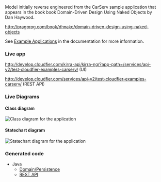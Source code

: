 Model initially reverse engineered from the CarServ 
  sample application that appears in the book
  book Domain-Driven Design Using Naked Objects
  by Dan Haywood.
  
  http://pragprog.com/book/dhnako/domain-driven-design-using-naked-objects
  
See [Example Applications](https://doc.cloudfier.com/creating/examples/) in the documentation for more information.

### Live app

http://develop.cloudfier.com/kirra-api/kirra-ng/?app-path=/services/api-v2/test-cloudfier-examples-carserv/ (UI)

http://develop.cloudfier.com/services/api-v2/test-cloudfier-examples-carserv/ (REST API)

### Live Diagrams

#### Class diagram

![Class diagram for the application](https://develop.cloudfier.com/services/diagram/test-cloudfier-examples-carserv/package/carserv.uml?showClassifierCompartments=Always&showStaticFeatures=true&showClasses=true&showAssociationEndName=true&showAttributes=true&showOperations=true&showComments=true&showParameters=true&showAssociationEndMultiplicity=true&showMinimumVisibility=Public&showFeatureVisibility=false&showParameterNames=false&showDerivedElements=false)

#### Statechart diagram

![Statechart diagram for the application](https://develop.cloudfier.com/services/diagram/test-cloudfier-examples-carserv/package/carserv.uml?showStateMachines=true)

### Generated code

* Java
  * [Domain/Persistence](https://textuml.ci.cloudbees.com/job/codegen-examples-JEE/ws/jee/carserv/gen/src/main/java/carserv/)
  * [REST API](https://textuml.ci.cloudbees.com/job/codegen-examples-JEE/ws/jee/carserv/gen/src/main/java/resource/carserv/)


